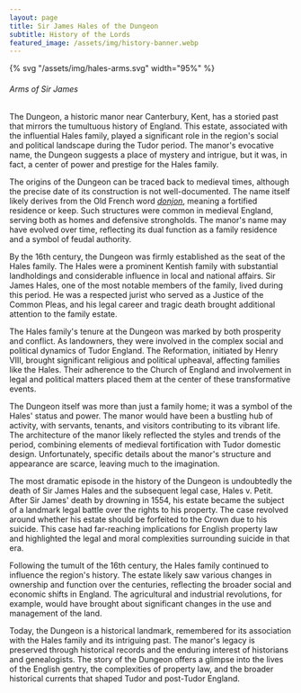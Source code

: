 ```yaml
---
layout: page
title: Sir James Hales of the Dungeon
subtitle: History of the Lords
featured_image: /assets/img/history-banner.webp
---
```


<div class="item col-12 col-sm-6 col-md-6 col-lg-3 pull-right px-4">
    <div class="card">
      <div class="card-head text-center">{% svg "/assets/img/hales-arms.svg" width="95%" %}</div>
      <div class="card-body text-center"><h6>Arms of Sir James</h6></div>
    </div>
</div>


The Dungeon, a historic manor near Canterbury, Kent, has a storied
past that mirrors the tumultuous history of England. This estate,
associated with the influential Hales family, played a significant
role in the region's social and political landscape during the Tudor
period. The manor's evocative name, the Dungeon suggests a place
of mystery and intrigue, but it was, in fact, a center of power and
prestige for the Hales family.

The origins of the Dungeon can be traced back to medieval times,
although the precise date of its construction is not well-documented.
The name itself likely derives from the Old French word 
_[donjon](https://en.wiktionary.org/wiki/donjon#French)_,
meaning a fortified residence or keep. Such structures were common
in medieval England, serving both as homes and defensive strongholds.
The manor's name may have evolved over time, reflecting its dual
function as a family residence and a symbol of feudal authority.

By the 16th century, the Dungeon was firmly established as the
seat of the Hales family. The Hales were a prominent Kentish family
with substantial landholdings and considerable influence in local
and national affairs. Sir James Hales, one of the most notable
members of the family, lived during this period. He was a respected
jurist who served as a Justice of the Common Pleas, and his legal
career and tragic death brought additional attention to the family
estate.

The Hales family's tenure at the Dungeon was marked by both
prosperity and conflict. As landowners, they were involved in the
complex social and political dynamics of Tudor England. The
Reformation, initiated by Henry VIII, brought significant religious
and political upheaval, affecting families like the Hales. Their
adherence to the Church of England and involvement in legal and
political matters placed them at the center of these transformative
events.

The Dungeon itself was more than just a family home; it was a
symbol of the Hales' status and power. The manor would have been a
bustling hub of activity, with servants, tenants, and visitors
contributing to its vibrant life. The architecture of the manor
likely reflected the styles and trends of the period, combining
elements of medieval fortification with Tudor domestic design.
Unfortunately, specific details about the manor's structure and
appearance are scarce, leaving much to the imagination.

The most dramatic episode in the history of the Dungeon is
undoubtedly the death of Sir James Hales and the subsequent legal
case, Hales v. Petit. After Sir James' death by drowning in 1554,
his estate became the subject of a landmark legal battle over the
rights to his property. The case revolved around whether his estate
should be forfeited to the Crown due to his suicide. This case had
far-reaching implications for English property law and highlighted
the legal and moral complexities surrounding suicide in that era.

Following the tumult of the 16th century, the Hales family continued
to influence the region's history. The estate likely saw various
changes in ownership and function over the centuries, reflecting
the broader social and economic shifts in England. The agricultural
and industrial revolutions, for example, would have brought about
significant changes in the use and management of the land.

Today, the Dungeon is a historical landmark, remembered for its
association with the Hales family and its intriguing past. The
manor's legacy is preserved through historical records and the
enduring interest of historians and genealogists. The story of the
Dungeon offers a glimpse into the lives of the English gentry, the
complexities of property law, and the broader historical currents
that shaped Tudor and post-Tudor England.
